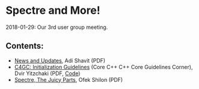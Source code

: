 # Spectre and More!
2018-01-29: Our 3rd user group meeting.

## Contents:
- [News and Updates](Shavit_20180129_CoreC++NewsUpdates.pdf), Adi Shavit (PDF)
- [C4GC: Initialization Guidelines](Yitzchaki_C4GC.pdf) (Core C++ C++ Core Guidelines Corner), Dvir Yitzchaki (PDF, [Code](https://github.com/CoreCppIL/Meetups/tree/master/2018-01-29_Spectre-And-More/C4GC))
- [Spectre, The Juicy Parts](Shilon_Spectre.pdf), Ofek Shilon (PDF)

